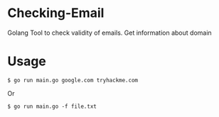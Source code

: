 # Checking-Email
Golang Tool to check validity of emails. Get information about domain
# Usage
```
$ go run main.go google.com tryhackme.com
```
Or
```
$ go run main.go -f file.txt
```
